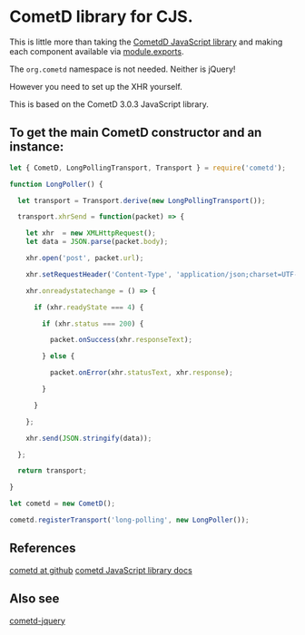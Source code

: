 # CometD library for CJS.

This is little more than taking the [CometdD JavaScript library](https://github.com/cometd/cometd) and making each component available via [module.exports](http://nodejs.org/docs/latest/api/modules.html#modules_module_exports).

The `org.cometd` namespace is not needed. Neither is jQuery!

However you need to set up the XHR yourself.

This is based on the CometD 3.0.3 JavaScript library.

## To get the main CometD constructor and an instance:

```javascript
let { CometD, LongPollingTransport, Transport } = require('cometd');

function LongPoller() {

  let transport = Transport.derive(new LongPollingTransport());

  transport.xhrSend = function(packet) => {

    let xhr  = new XMLHttpRequest();
    let data = JSON.parse(packet.body);

    xhr.open('post', packet.url);

    xhr.setRequestHeader('Content-Type', 'application/json;charset=UTF-8');

    xhr.onreadystatechange = () => {

      if (xhr.readyState === 4) {

        if (xhr.status === 200) {

          packet.onSuccess(xhr.responseText);

        } else {

          packet.onError(xhr.statusText, xhr.response);

        }

      }

    };

    xhr.send(JSON.stringify(data));

  };

  return transport;

}

let cometd = new CometD();

cometd.registerTransport('long-polling', new LongPoller());
```

## References

[cometd at github](https://github.com/cometd/cometd)
[cometd JavaScript library docs](http://docs.cometd.org/3/reference/#_javascript)

## Also see

[cometd-jquery](https://github.com/wilmoore/cometd-jquery)
